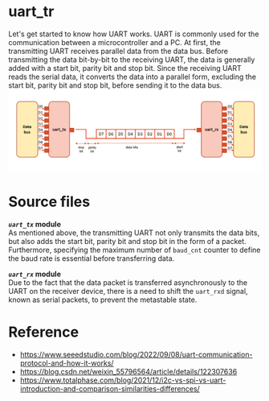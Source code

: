 # uart_tr
Let's get started to know how UART works. UART is commonly used for the communication between a microcontroller and a PC. At first, the transmitting UART receives parallel data from the data bus. Before transmitting the data bit-by-bit to the receiving UART, the data is generally added with a start bit, parity bit and stop bit. Since the receiving UART reads the serial data, it converts the data into a parallel form, excluding the start bit, parity bit and stop bit, before sending it to the data bus.
![GITHUB](https://github.com/wleen0/uart_tr/blob/main/imgs/uart_communicate.png?raw=true)
# Source files
**_`uart_tx`_ module**  
As mentioned above, the transmitting UART not only transmits the data bits, but also adds the start bit, parity bit and stop bit in the form of a packet. Furthermore, specifying the maximum number of `baud_cnt` counter to define the baud rate is essential before transferring data.

**_`uart_rx`_ module**  
Due to the fact that the data packet is transferred asynchronously to the UART on the receiver device, there is a need to shift the `uart_rxd` signal, known as serial packets, to prevent the metastable state.

# Reference
* https://www.seeedstudio.com/blog/2022/09/08/uart-communication-protocol-and-how-it-works/
* https://blog.csdn.net/weixin_55796564/article/details/122307636  
* https://www.totalphase.com/blog/2021/12/i2c-vs-spi-vs-uart-introduction-and-comparison-similarities-differences/

